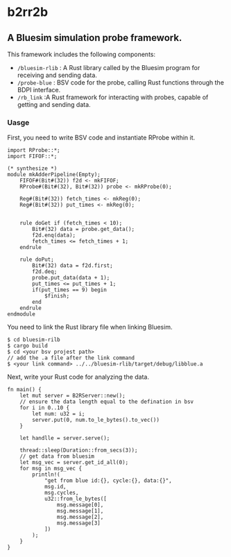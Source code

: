 # b2rr2b
## A Bluesim simulation probe framework.



This framework includes the following components:

- `/bluesim-rlib` : A Rust library called by the Bluesim program for receiving and sending data.
- `/probe-blue` : BSV code for the probe, calling Rust functions through the BDPI interface.
- `/rb_link` :A Rust framework for interacting with probes, capable of getting and sending data.



### Uasge

First, you need to write BSV code and instantiate RProbe within it.

```
import RProbe::*;
import FIFOF::*;

(* synthesize *)
module mkAdderPipeline(Empty);
    FIFOF#(Bit#(32)) f2d <- mkFIFOF;
    RProbe#(Bit#(32), Bit#(32)) probe <- mkRProbe(0);

    Reg#(Bit#(32)) fetch_times <- mkReg(0);
    Reg#(Bit#(32)) put_times <- mkReg(0);


    rule doGet if (fetch_times < 10);
        Bit#(32) data = probe.get_data();
        f2d.enq(data);
        fetch_times <= fetch_times + 1;
    endrule

    rule doPut;
        Bit#(32) data = f2d.first;
        f2d.deq;
        probe.put_data(data + 1);
        put_times <= put_times + 1;
        if(put_times == 9) begin
            $finish;
        end
    endrule
endmodule
```

You need to link the Rust library file when linking Bluesim.

```
$ cd bluesim-rilb
$ cargo build
$ cd <your bsv projest path>
// add the .a file after the link command
$ <your link command> ../../bluesim-rlib/target/debug/libblue.a
```

Next, write your Rust code for analyzing the data.

```
fn main() {
    let mut server = B2RServer::new();
    // ensure the data length equal to the defination in bsv
    for i in 0..10 {
        let num: u32 = i;
        server.put(0, num.to_le_bytes().to_vec())
    }

    let handlle = server.serve();

    thread::sleep(Duration::from_secs(3));
	// get data from bluesim
    let msg_vec = server.get_id_all(0);
    for msg in msg_vec {
        println!(
            "get from blue id:{}, cycle:{}, data:{}",
            msg.id,
            msg.cycles,
            u32::from_le_bytes([
                msg.message[0],
                msg.message[1],
                msg.message[2],
                msg.message[3]
            ])
        );
    }
}
```

